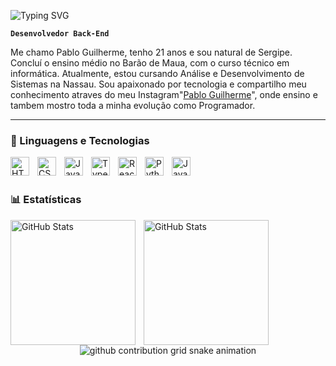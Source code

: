 ![Typing SVG](https://readme-typing-svg.demolab.com/?lines=🤓+Olá!+Me+chamo+Pablo+Guilherme!)

**`Desenvolvedor Back-End`**

Me chamo Pablo Guilherme, tenho 21 anos e sou natural de Sergipe. Concluí o ensino médio no Barão de Maua, com o curso técnico em informática. Atualmente, estou cursando Análise e Desenvolvimento de Sistemas na Nassau. Sou apaixonado por tecnologia e compartilho meu conhecimento atraves do meu Instagram"[Pablo Guilherme](https://www.instagram.com/pabloguilherme.dev)", onde ensino e tambem mostro toda a minha evolução como Programador.

---

### 🤖 Linguagens e Tecnologias

<img 
    align="left" 
    alt="HTML"
    title="HTML" 
    width="30px" 
    style="padding-right: 10px;" 
    src="https://cdn.jsdelivr.net/gh/devicons/devicon@latest/icons/html5/html5-original.svg" 
/>
<img 
    align="left" 
    alt="CSS" 
    title="CSS"
    width="30px" 
    style="padding-right: 10px;" 
    src="https://cdn.jsdelivr.net/gh/devicons/devicon@latest/icons/css3/css3-original.svg" 
/>
<img 
    align="left" 
    alt="JavaScript" 
    title="JavaScript"
    width="30px" 
    style="padding-right: 10px;" 
    src="https://cdn.jsdelivr.net/gh/devicons/devicon@latest/icons/javascript/javascript-original.svg" 
/>
<img 
    align="left" 
    alt="TypeScript"
    title="TypeScript" 
    width="30px" 
    style="padding-right: 10px;" 
    src="https://cdn.jsdelivr.net/gh/devicons/devicon@latest/icons/typescript/typescript-original.svg" 
/>
<img 
    align="left" 
    alt="React"
    title="React" 
    width="30px" 
    style="padding-right: 10px;" 
    src="https://cdn.jsdelivr.net/gh/devicons/devicon@latest/icons/react/react-original.svg" 
/>

<img 
    align="left" 
    alt="Python" 
    title="Python"
    width="30px" 
    style="padding-right: 10px;" 
    src="https://cdn.jsdelivr.net/gh/devicons/devicon@latest/icons/python/python-original.svg" 
/>

<img 
    align="left" 
    alt="Java" 
    title="Java"
    width="30px" 
    style="padding-right: 10px;" 
    src="https://cdn.jsdelivr.net/gh/devicons/devicon@latest/icons/java/java-original.svg" 
/>


<br/>
<br/>

### 📊 Estatísticas

<p>
  <img 
    align="left" 
    alt="GitHub Stats" 
    height="200" 
    style="padding-right: 10px;" 
    src="https://github-readme-stats.vercel.app/api?username=PabloGuilherme&show_icons=true&theme=tokyonight&include_all_commits=true&locale=pt-br" 
  />

<img 
    align="left" 
    alt="GitHub Stats" 
    height="200" 
    src="https://github-readme-stats.vercel.app/api/top-langs/?username=larissakich&theme=tokyonight&layout=compact&custom_title=Tecnologias&langs_count=7&langs_order=html,css,javascript,react,typescript,python,java" 
/>
</p>

<div align="center">
<picture align="center">
  <source media="(prefers-color-scheme: dark)" srcset="https://raw.githubusercontent.com/PabloGuilherme/PabloGuilherme/output/github-contribution-grid-snake-dark.svg">
  <source media="(prefers-color-scheme: light)" srcset="https://raw.githubusercontent.com/Pablo.Guilherme/PabloGuilherme/output/github-contribution-grid-snake-dark.svg">
  <img align="center" alt="github contribution grid snake animation" src="https://raw.githubusercontent.com/PabloGuilherme/PabloGuilherme/output/github-contribution-grid-snake.svg">
</picture>
</div>
